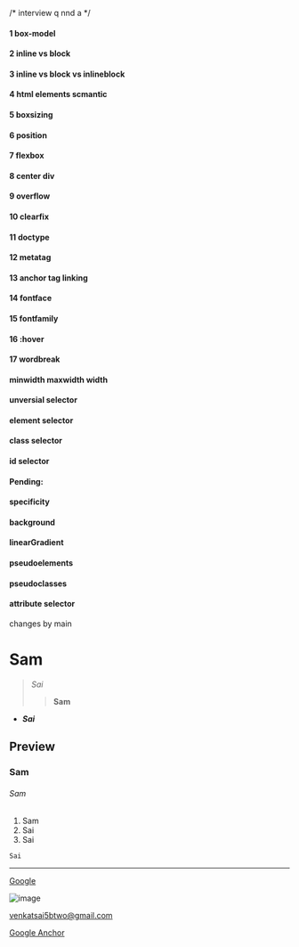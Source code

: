 /* interview q nnd a  */

#### 1 box-model
#### 2 inline vs block 
#### 3 inline vs block vs inlineblock
#### 4 html elements  scmantic
#### 5 boxsizing
#### 6 position
#### 7 flexbox
#### 8 center div
#### 9 overflow
#### 10 clearfix
#### 11 doctype
#### 12 metatag 
#### 13 anchor tag linking 
#### 14 fontface
#### 15 fontfamily
#### 16 :hover
#### 17 wordbreak
#### minwidth maxwidth width 
#### unversial selector
#### element selector 
#### class selector
#### id selector
#### Pending:
#### specificity
#### background
#### linearGradient
#### pseudoelements
#### pseudoclasses
#### attribute selector 

changes by main

# Sam
> *Sai*
>
>> **Sam**
* ***Sai***
## Preview
### Sam
###### Sam
1. Sam
1. Sai
1. Sai

`Sai`

---
[Google](google.com)

![image](../webdevelopment/media/google.png "Google")

<venkatsai5btwo@gmail.com>

<a href="google.com">Google Anchor</a>

